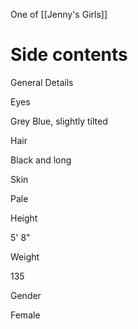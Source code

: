 

One of [[Jenny's Girls]]


# Side contents
General Details

Eyes

Grey Blue, slightly tilted

Hair

Black and long

Skin

Pale

Height

5' 8"

Weight

135

Gender

Female